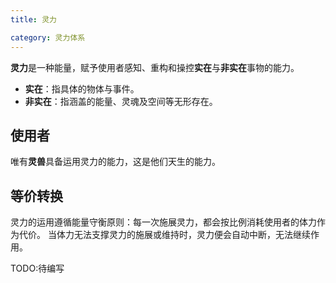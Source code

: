 ```yaml
---
title: 灵力

category: 灵力体系
---
```


**灵力**是一种能量，赋予使用者感知、重构和操控**实在**与**非实在**事物的能力。

- **实在**：指具体的物体与事件。
- **非实在**：指涵盖的能量、灵魂及空间等无形存在。

## 使用者

唯有**灵兽**具备运用灵力的能力，这是他们天生的能力。

## 等价转换

灵力的运用遵循能量守衡原则：每一次施展灵力，都会按比例消耗使用者的体力作为代价。
当体力无法支撑灵力的施展或维持时，灵力便会自动中断，无法继续作用。

TODO:待编写
